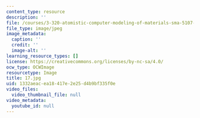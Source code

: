 ```yaml
---
content_type: resource
description: ''
file: /courses/3-320-atomistic-computer-modeling-of-materials-sma-5107-spring-2005/1332aeacea18417e2e25d4b9bf335f0e_17.jpg
file_type: image/jpeg
image_metadata:
  caption: ''
  credit: ''
  image-alt: ''
learning_resource_types: []
license: https://creativecommons.org/licenses/by-nc-sa/4.0/
ocw_type: OCWImage
resourcetype: Image
title: 17.jpg
uid: 1332aeac-ea18-417e-2e25-d4b9bf335f0e
video_files:
  video_thumbnail_file: null
video_metadata:
  youtube_id: null
---
```

